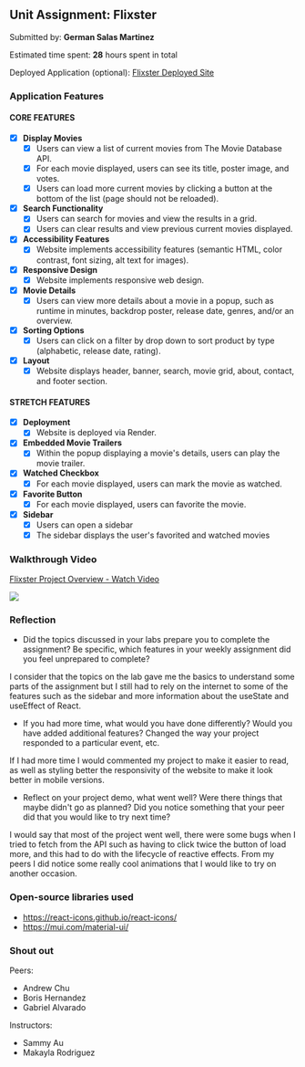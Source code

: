 ## Unit Assignment: Flixster

Submitted by: **German Salas Martinez**

Estimated time spent: **28** hours spent in total

Deployed Application (optional): [Flixster Deployed Site](https://flixster-starter-bzyo.onrender.com)

### Application Features

#### CORE FEATURES


- [x] **Display Movies**
  - [x] Users can view a list of current movies from The Movie Database API.
  - [x] For each movie displayed, users can see its title, poster image, and votes.
  - [x] Users can load more current movies by clicking a button at the bottom of the list (page should not be reloaded).
- [x] **Search Functionality**
  - [x] Users can search for movies and view the results in a grid.
  - [x] Users can clear results and view previous current movies displayed.
- [x] **Accessibility Features**
  - [x] Website implements accessibility features (semantic HTML, color contrast, font sizing, alt text for images).
- [x] **Responsive Design**
  - [x] Website implements responsive web design.
- [x] **Movie Details**
  - [x] Users can view more details about a movie in a popup, such as runtime in minutes, backdrop poster, release date, genres, and/or an overview.
- [x] **Sorting Options**
  - [x] Users can click on a filter by drop down to sort product by type (alphabetic, release date, rating).
- [x] **Layout**
  - [x] Website displays header, banner, search, movie grid, about, contact, and footer section.

#### STRETCH FEATURES

- [x] **Deployment**
  - [x] Website is deployed via Render.
- [x] **Embedded Movie Trailers**
  - [x] Within the popup displaying a movie's details, users can play the movie trailer.
- [x] **Watched Checkbox**
  - [x] For each movie displayed, users can mark the movie as watched.
- [x] **Favorite Button**
  - [x] For each movie displayed, users can favorite the movie.
- [x] **Sidebar**
  - [x] Users can open a sidebar
  - [x] The sidebar displays the user's favorited and watched movies

### Walkthrough Video
<a href="https://www.loom.com/share/4f230606a6bb40cb967d3200408214f5">
      <p>Flixster Project Overview - Watch Video</p>
    </a>
    <a href="https://www.loom.com/share/4f230606a6bb40cb967d3200408214f5">
      <img style="max-width:300px;" src="https://cdn.loom.com/sessions/thumbnails/4f230606a6bb40cb967d3200408214f5-with-play.gif">
    </a>

### Reflection

* Did the topics discussed in your labs prepare you to complete the assignment? Be specific, which features in your weekly assignment did you feel unprepared to complete?

I consider that the topics on the lab gave me the basics to understand some parts of the assignment but I still had to rely on the internet to some of the features such as the sidebar and more information about the useState and useEffect of React.

* If you had more time, what would you have done differently? Would you have added additional features? Changed the way your project responded to a particular event, etc.

If I had more time I would commented my project to make it easier to read, as well as styling better the responsivity of the website to make it look better in mobile versions.

* Reflect on your project demo, what went well? Were there things that maybe didn't go as planned? Did you notice something that your peer did that you would like to try next time?

I would say that most of the project went well, there were some bugs when I tried to fetch from the API such as having to click twice the button of load more, and this had to do with the lifecycle of reactive effects. From my peers I did notice some really cool animations that I would like to try on another occasion.

### Open-source libraries used

- https://react-icons.github.io/react-icons/
- https://mui.com/material-ui/

### Shout out
Peers:
- Andrew Chu
- Boris Hernandez
- Gabriel Alvarado

Instructors:
- Sammy Au
- Makayla Rodriguez
